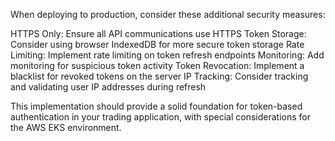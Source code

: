When deploying to production, consider these additional security measures:

HTTPS Only: Ensure all API communications use HTTPS
Token Storage: Consider using browser IndexedDB for more secure token storage
Rate Limiting: Implement rate limiting on token refresh endpoints
Monitoring: Add monitoring for suspicious token activity
Token Revocation: Implement a blacklist for revoked tokens on the server
IP Tracking: Consider tracking and validating user IP addresses during refresh

This implementation should provide a solid foundation for token-based authentication in your trading application, with special considerations for the AWS EKS environment.